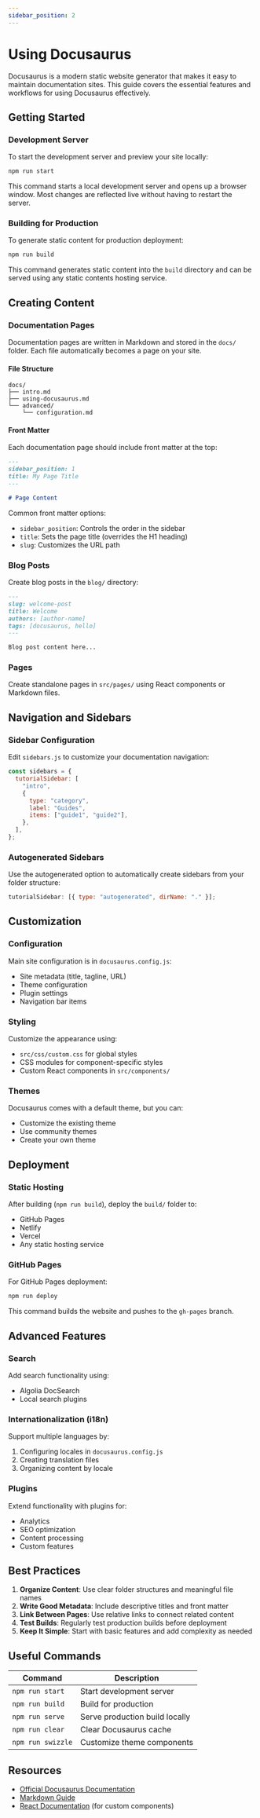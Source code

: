 ```yaml
---
sidebar_position: 2
---
```


# Using Docusaurus

Docusaurus is a modern static website generator that makes it easy to maintain documentation sites. This guide covers the essential features and workflows for using Docusaurus effectively.

## Getting Started

### Development Server

To start the development server and preview your site locally:

```bash
npm run start
```

This command starts a local development server and opens up a browser window. Most changes are reflected live without having to restart the server.

### Building for Production

To generate static content for production deployment:

```bash
npm run build
```

This command generates static content into the `build` directory and can be served using any static contents hosting service.

## Creating Content

### Documentation Pages

Documentation pages are written in Markdown and stored in the `docs/` folder. Each file automatically becomes a page on your site.

#### File Structure

```
docs/
├── intro.md
├── using-docusaurus.md
└── advanced/
    └── configuration.md
```

#### Front Matter

Each documentation page should include front matter at the top:

```markdown
---
sidebar_position: 1
title: My Page Title
---

# Page Content
```

Common front matter options:

- `sidebar_position`: Controls the order in the sidebar
- `title`: Sets the page title (overrides the H1 heading)
- `slug`: Customizes the URL path

### Blog Posts

Create blog posts in the `blog/` directory:

```markdown
---
slug: welcome-post
title: Welcome
authors: [author-name]
tags: [docusaurus, hello]
---

Blog post content here...
```

### Pages

Create standalone pages in `src/pages/` using React components or Markdown files.

## Navigation and Sidebars

### Sidebar Configuration

Edit `sidebars.js` to customize your documentation navigation:

```javascript
const sidebars = {
  tutorialSidebar: [
    "intro",
    {
      type: "category",
      label: "Guides",
      items: ["guide1", "guide2"],
    },
  ],
};
```

### Autogenerated Sidebars

Use the autogenerated option to automatically create sidebars from your folder structure:

```javascript
tutorialSidebar: [{ type: "autogenerated", dirName: "." }];
```

## Customization

### Configuration

Main site configuration is in `docusaurus.config.js`:

- Site metadata (title, tagline, URL)
- Theme configuration
- Plugin settings
- Navigation bar items

### Styling

Customize the appearance using:

- `src/css/custom.css` for global styles
- CSS modules for component-specific styles
- Custom React components in `src/components/`

### Themes

Docusaurus comes with a default theme, but you can:

- Customize the existing theme
- Use community themes
- Create your own theme

## Deployment

### Static Hosting

After building (`npm run build`), deploy the `build/` folder to:

- GitHub Pages
- Netlify
- Vercel
- Any static hosting service

### GitHub Pages

For GitHub Pages deployment:

```bash
npm run deploy
```

This command builds the website and pushes to the `gh-pages` branch.

## Advanced Features

### Search

Add search functionality using:

- Algolia DocSearch
- Local search plugins

### Internationalization (i18n)

Support multiple languages by:

1. Configuring locales in `docusaurus.config.js`
2. Creating translation files
3. Organizing content by locale

### Plugins

Extend functionality with plugins for:

- Analytics
- SEO optimization
- Content processing
- Custom features

## Best Practices

1. **Organize Content**: Use clear folder structures and meaningful file names
2. **Write Good Metadata**: Include descriptive titles and front matter
3. **Link Between Pages**: Use relative links to connect related content
4. **Test Builds**: Regularly test production builds before deployment
5. **Keep It Simple**: Start with basic features and add complexity as needed

## Useful Commands

| Command           | Description                    |
| ----------------- | ------------------------------ |
| `npm run start`   | Start development server       |
| `npm run build`   | Build for production           |
| `npm run serve`   | Serve production build locally |
| `npm run clear`   | Clear Docusaurus cache         |
| `npm run swizzle` | Customize theme components     |

## Resources

- [Official Docusaurus Documentation](https://docusaurus.io/)
- [Markdown Guide](https://www.markdownguide.org/)
- [React Documentation](https://react.dev/) (for custom components)
